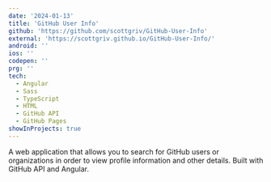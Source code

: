 ```yaml
---
date: '2024-01-13'
title: 'GitHub User Info'
github: 'https://github.com/scottgriv/GitHub-User-Info'
external: 'https://scottgriv.github.io/GitHub-User-Info/'
android: ''
ios: ''
codepen: ''
prg: ''
tech:
  - Angular
  - Sass
  - TypeScript
  - HTML
  - GitHub API
  - GitHub Pages
showInProjects: true
---
```


A web application that allows you to search for GitHub users or organizations in order to view profile information and other details. Built with GitHub API and Angular.
